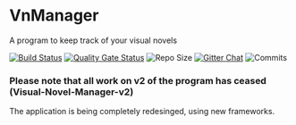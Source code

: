 # VnManager
A program to keep track of your visual novels

[![Build Status](https://dev.azure.com/legendofzeldafan3/legendofzeldafan3/_apis/build/status/micah686.VnManager?branchName=master)](https://dev.azure.com/legendofzeldafan3/legendofzeldafan3/_build/latest?definitionId=16&branchName=master)
[![Quality Gate Status](https://sonarcloud.io/api/project_badges/measure?project=4ef4c3f7c1319667f69bbe671b4521b5ac8028f8&metric=alert_status)](https://sonarcloud.io/dashboard?id=4ef4c3f7c1319667f69bbe671b4521b5ac8028f8)
![Repo Size](https://img.shields.io/github/repo-size/micah686/vnManager)
[![Gitter Chat](https://badges.gitter.im/micah686/VnManager.svg)](https://gitter.im/micah686/VnManager)
![Commits](https://img.shields.io/github/commit-activity/w/micah686/VnManager)



### Please note that all work on v2 of the program has ceased (Visual-Novel-Manager-v2) 

The application is being completely redesinged, using new frameworks.


